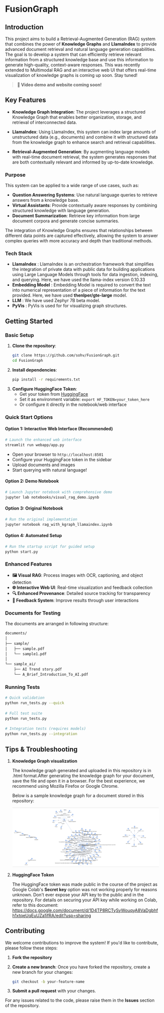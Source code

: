 # FusionGraph

## Introduction
This project aims to build a Retrieval-Augmented Generation (RAG) system that combines the power of **Knowledge Graphs** and **LlamaIndex** to provide advanced document retrieval and natural language generation capabilities. The goal is to develop a system that can efficiently retrieve relevant information from a structured knowledge base and use this information to generate high-quality, context-aware responses. This was recently extended to Multimodal RAG and an interactive web UI that offers real-time visualization of knowledge graphs is coming up soon. Stay tuned!

> **📢 Video demo and website coming soon!**

## Key Features
- **Knowledge Graph Integration**: The project leverages a structured Knowledge Graph that enables better organization, storage, and retrieval of interconnected data.

- **LlamaIndex**: Using LlamaIndex, this system can index large amounts of unstructured data (e.g., documents) and combine it with structured data from the knowledge graph to enhance search and retrieval capabilities.

- **Retrieval-Augmented Generation**: By augmenting language models with real-time document retrieval, the system generates responses that are both contextually relevant and informed by up-to-date knowledge.

### Purpose
This system can be applied to a wide range of use cases, such as:

- **Question Answering Systems**: Use natural language queries to retrieve answers from a knowledge base.
- **Virtual Assistants**: Provide contextually aware responses by combining structured knowledge with language generation.
- **Document Summarization**: Retrieve key information from large document corpora and generate concise summaries.

The integration of Knowledge Graphs ensures that relationships between different data points are captured effectively, allowing the system to answer complex queries with more accuracy and depth than traditional methods.

### Tech Stack

- **LlamaIndex** : LlamaIndex is an orchestration framework that simplifies the integration of private data with public data for building applications using Large Language Models through tools for data ingestion, indexing, and querying. Here, we have used the llama-index version 0.10.33
- **Embedding Model** : Embedding Model is required to convert the text into numerical representation of a piece of information for the text provided. Here, we have used **thenlper/gte-large** model.
- **LLM** : We have used Zephyr 7B beta model.
- **PyVis** : PyVis is used for for visualizing graph structures.

## Getting Started

### Basic Setup
1. **Clone the repository**:
   ```bash
   git clone https://github.com/sohv/FusionGraph.git
   cd FusionGraph

2. **Install dependencies**:
   ```bash
   pip install -r requirements.txt

3. **Configure HuggingFace Token**:
   - Get your token from [HuggingFace](https://huggingface.co/settings/tokens)
   - Set it as environment variable: `export HF_TOKEN=your_token_here`
   - Or configure it directly in the notebook/web interface

### Quick Start Options

#### Option 1: Interactive Web Interface (Recommended)
```bash
# Launch the enhanced web interface
streamlit run webapp/app.py
```
- Open your browser to `http://localhost:8501`
- Configure your HuggingFace token in the sidebar
- Upload documents and images
- Start querying with natural language!

#### Option 2: Demo Notebook
```bash
# Launch Jupyter notebook with comprehensive demo
jupyter lab notebooks/visual_rag_demo.ipynb
```

#### Option 3: Original Notebook
```bash
# Run the original implementation
jupyter notebook rag_with_kgraph_llamaindex.ipynb
```

#### Option 4: Automated Setup
```bash
# Run the startup script for guided setup
python start.py
```

### Enhanced Features
- **🖼️ Visual RAG**: Process images with OCR, captioning, and object detection
- **🌐 Interactive Web UI**: Real-time visualization and feedback collection
- **🔍 Enhanced Provenance**: Detailed source tracking for transparency
- **💬 Feedback System**: Improve results through user interactions

### Documents for Testing
The documents are arranged in following structure:
```bash
documents/
│
├── sample/
│   ├── sample.pdf
│   └── sample1.pdf
│
└── sample_ai/
    ├── AI Trend story.pdf
    └── A_Brief_Introduction_To_AI.pdf
```

### Running Tests
```bash
# Quick validation
python run_tests.py --quick

# Full test suite
python run_tests.py

# Integration tests (requires models)
python run_tests.py --integration
```

## Tips & Troubleshooting
1. **Knowledge Graph visualization**

   The knowledge graph generated and uploaded in this repository is in .html format.After generating the knowledge graph for your document, save the file and open it in a browser. For the best experience, we recommend using Mozilla Firefox or Google Chrome.

   Below is a sample knowledge graph for a document stored in this repository:

   ![Sample Knowledge Graph](documents/images/knowledgegraph.png)

3. **HuggingFace Token**

   The HuggingFace token was made public in the course of the project as Google Colab's **Secret key** option was not working properly for reasons unknown. Don't ever expose your API key to the public and in the repository. For details on securing your API key while working on Colab, refer to this document: https://docs.google.com/document/d/1D4TP8RCTySyWouqyA8VaDgbhfh1xtqeUqEuUZa1ifRA/edit?usp=sharing

## Contributing

We welcome contributions to improve the system! If you'd like to contribute, please follow these steps:

1. **Fork the repository**

2. **Create a new branch**: Once you have forked the repository, create a new branch for your changes:
   
   ```bash
   git checkout -b your-feature-name

3. **Submit a pull request** with your changes.


For any issues related to the code, please raise them in the **Issues** section of the repository.


   
